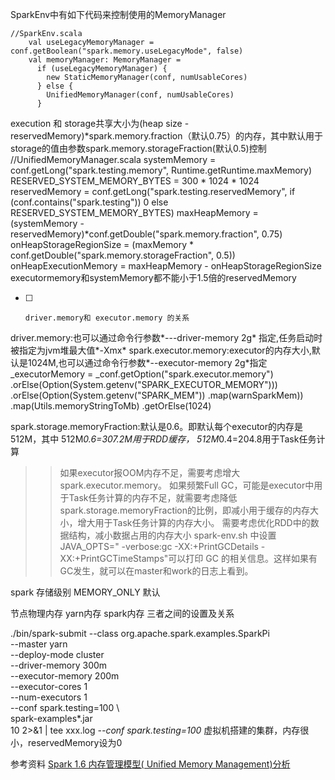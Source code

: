 SparkEnv中有如下代码来控制使用的MemoryManager

```
//SparkEnv.scala
    val useLegacyMemoryManager = conf.getBoolean("spark.memory.useLegacyMode", false)
    val memoryManager: MemoryManager =
      if (useLegacyMemoryManager) {
        new StaticMemoryManager(conf, numUsableCores)
      } else {
        UnifiedMemoryManager(conf, numUsableCores)
      }
```

execution 和 storage共享大小为(heap size - reservedMemory)*spark.memory.fraction（默认0.75）的内存，其中默认用于storage的值由参数spark.memory.storageFraction(默认0.5)控制
//UnifiedMemoryManager.scala
systemMemory = conf.getLong("spark.testing.memory", Runtime.getRuntime.maxMemory)
RESERVED_SYSTEM_MEMORY_BYTES = 300 * 1024 * 1024
reservedMemory = conf.getLong("spark.testing.reservedMemory", if (conf.contains("spark.testing")) 0 else RESERVED_SYSTEM_MEMORY_BYTES)
maxHeapMemory  =  (systemMemory - reservedMemory)*conf.getDouble("spark.memory.fraction", 0.75)
onHeapStorageRegionSize =  (maxMemory * conf.getDouble("spark.memory.storageFraction", 0.5))
onHeapExecutionMemory = maxHeapMemory - onHeapStorageRegionSize
executormemory和systemMemory都不能小于1.5倍的reservedMemory


- [ ]     driver.memory和 executor.memory 的关系

driver.memory:也可以通过命令行参数*---driver-memory 2g* 指定,任务启动时被指定为jvm堆最大值*-Xmx*
spark.executor.memory:executor的内存大小,默认是1024M,也可以通过命令行参数*--executor-memory  2g*指定
   _executorMemory = _conf.getOption("spark.executor.memory")
      .orElse(Option(System.getenv("SPARK_EXECUTOR_MEMORY")))
      .orElse(Option(System.getenv("SPARK_MEM"))
      .map(warnSparkMem))
      .map(Utils.memoryStringToMb)
      .getOrElse(1024)



spark.storage.memoryFraction:默认是0.6。即默认每个executor的内存是512M，其中 512M*0.6=307.2M用于RDD缓存，  512M*0.4=204.8用于Task任务计算
>>如果executor报OOM内存不足，需要考虑增大spark.executor.memory。
如果频繁Full GC，可能是executor中用于Task任务计算的内存不足，就需要考虑降低spark.storage.memoryFraction的比例，即减小用于缓存的内存大小，增大用于Task任务计算的内存大小。
需要考虑优化RDD中的数据结构，减小数据占用的内存大小
>>spark-env.sh 中设置 JAVA_OPTS=" -verbose:gc -XX:+PrintGCDetails -XX:+PrintGCTimeStamps"可以打印 GC 的相关信息。这样如果有GC发生，就可以在master和work的日志上看到。

spark 存储级别
MEMORY_ONLY   默认

节点物理内存
yarn内存
spark内存
三者之间的设置及关系




./bin/spark-submit --class org.apache.spark.examples.SparkPi \
    --master yarn \
    --deploy-mode cluster \
    --driver-memory 300m \
    --executor-memory 200m \
    --executor-cores 1 \
   --num-executors 1 \
   --conf spark.testing=100 \    
    spark-examples*.jar \
    10 2>&1 | tee xxx.log
*--conf spark.testing=100*  虚拟机搭建的集群，内存很小，reservedMemory设为0

参考资料
[Spark 1.6 内存管理模型( Unified Memory Management)分析](http://www.jianshu.com/p/b250797b452a)